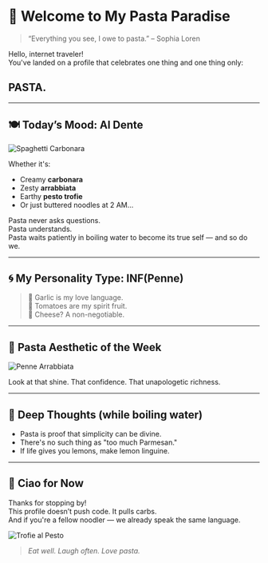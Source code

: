 # 🍝 Welcome to My Pasta Paradise

> “Everything you see, I owe to pasta.” – Sophia Loren

Hello, internet traveler!  
You've landed on a profile that celebrates one thing and one thing only:

## **PASTA.**

---

## 🍽️ Today’s Mood: Al Dente

![Spaghetti Carbonara](https://images.unsplash.com/photo-1603133872878-684f208fbf9e?auto=format&fit=crop&w=800&q=80)

Whether it's:
- Creamy **carbonara**
- Zesty **arrabbiata**
- Earthy **pesto trofie**
- Or just buttered noodles at 2 AM...

Pasta never asks questions.  
Pasta understands.  
Pasta waits patiently in boiling water to become its true self — and so do we.

---

## 🌀 My Personality Type: INF(Penne)

> 🧄 Garlic is my love language.  
> 🍅 Tomatoes are my spirit fruit.  
> 🧀 Cheese? A non-negotiable.

---

## 📸 Pasta Aesthetic of the Week

![Penne Arrabbiata](https://images.unsplash.com/photo-1617196038435-5e7c1f6c8f3b?auto=format&fit=crop&w=800&q=80)

Look at that shine. That confidence. That unapologetic richness.

---

## 📝 Deep Thoughts (while boiling water)

- Pasta is proof that simplicity can be divine.
- There's no such thing as "too much Parmesan."
- If life gives you lemons, make lemon linguine.

---

## 🤌 Ciao for Now

Thanks for stopping by!  
This profile doesn’t push code. It pulls carbs.  
And if you're a fellow noodler — we already speak the same language.

![Trofie al Pesto](https://images.unsplash.com/photo-1627308595229-7830a5c91f9f?auto=format&fit=crop&w=800&q=80)

> *Eat well. Laugh often. Love pasta.*
